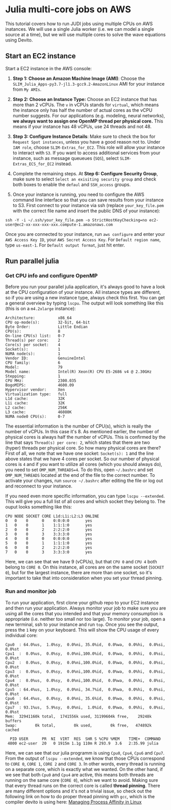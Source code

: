 # Julia multi-core jobs on AWS

This tutorial covers how to run JUDI jobs using multiple CPUs on AWS inatances. We will use a single Julia worker (i.e. we can model a single source at a time), but we will use multiple cores to solve the wave equations using Devito.

## Start an EC2 instance

Start a EC2 instance in the AWS console:

1. **Step 1: Choose an Amazon Machine Image (AMI)**: Choose the `SLIM_Julia_Apps-py3.7-jl1.3-gcc9.2-AmazonLinux` AMI for your instance from `My AMIs`.

2. **Step 2: Choose an Instance Type:** Choose an EC2 instance that has more than 2 vCPUs. The `v` in vCPUs stands for `virtual`, which means the instance only has half the number of actual cores as the vCPU number suggests. For our applications (e.g. modeling, neural networks), **we always want to assign one OpenMP thread per physical core.** This means if your instance has 48 vCPUs, use 24 threads and not 48.

3. **Step 3: Configure Instance Details**: Make sure to check the box for `Request Spot instances`, unless you have a good reason not to. Under `IAM role`, choose `SLIM-Extras_for_EC2`. This role will allow your instance to interact with `S3`. If you want to access additional services from your instance, such as message queueues (`SQS`), select `SLIM-Extras_ECS_for_EC2` instead.

4. Complete the remaining steps. At **Step 6: Configure Security Group**, make sure to select `Select an exisiting security group` and check both boxes to enable the `defaul` and `SSH_access` groups.

5. Once your instance is running, you need to configure the AWS command line interface so that you can save results from your instance to S3. First connect to your instance via ssh (replace `your_key_file.pem` with the correct file name and insert the public DNS of your instance):

```
ssh -Y -i ~/.ssh/your_key_file.pem -o StrictHostKeyChecking=no ec2-user@ec2-xx-xxx-xxx-xxx.compute-1.amazonaws.com
```

Once you are connected to your instance, run `aws configure` and enter your `AWS Access Key ID`, your `AWS Secret Access Key`. For `Default region name`, type `us-east-1`. For `Default output format`, just hit enter.


## Run parallel julia


### Get CPU info and configure OpenMP

Before you run your parallel julia application, it's always good to have a look at the CPU configuration of your instance. All instance types are different, so if you are using a new instance type, always check this first. You can get a general overview by typing `lscpu`. The output will look something like this (this is on a `m4.2xlarge` instance):

```
Architecture:          x86_64
CPU op-mode(s):        32-bit, 64-bit
Byte Order:            Little Endian
CPU(s):                8
On-line CPU(s) list:   0-7
Thread(s) per core:    2
Core(s) per socket:    4
Socket(s):             1
NUMA node(s):          1
Vendor ID:             GenuineIntel
CPU family:            6
Model:                 79
Model name:            Intel(R) Xeon(R) CPU E5-2686 v4 @ 2.30GHz
Stepping:              1
CPU MHz:               2300.035
BogoMIPS:              4600.09
Hypervisor vendor:     Xen
Virtualization type:   full
L1d cache:             32K
L1i cache:             32K
L2 cache:              256K
L3 cache:              46080K
NUMA node0 CPU(s):     0-7
```

The essential information is the number of CPU(s), which is really the number of vCPUs. In this case it's 8. As mentioned earlier, the number of physical cores is always half the number of vCPUs. This is confirmed by the line that says `Thread(s) per core: 2`, which states that there are two (hyper) threads per physical core. So how many physical cores are there? First of all, we note that we have one socket: `Socket(s): 1` and the line above states that we have 4 cores per socket. So our number of physical cores is `4` and if you want to utilize all cores (which you should always do), you need to set `OMP_NUM_THREADS=4`. To do this, open `~/.bashrc` and set `OMP_NUM_THREADS` located at the end of the file to the correct number. To activate your changes, run `source ~/.bashrc` after editing the file or log out and reconnect to your instance.

If you need even more specific information, you can type `lscpu --extended`. This will give you a full list of all cores and which socket they belong to. The ouput looks something like this:

```
CPU NODE SOCKET CORE L1d:L1i:L2:L3 ONLINE
0   0    0      0    0:0:0:0       yes
1   0    0      1    1:1:1:0       yes
2   0    0      2    2:2:2:0       yes
3   0    0      3    3:3:3:0       yes
4   0    0      0    0:0:0:0       yes
5   0    0      1    1:1:1:0       yes
6   0    0      2    2:2:2:0       yes
7   0    0      3    3:3:3:0       yes
```

Here, we can see that we have 9 (vCPUs), but that `CPU 0` and `CPU 4` both belong to `CORE 0`. On this instance, all cores are on the same socket (`SOCKET 0`), but for the largest instance, there are more than one socket, so it's important to take that into consideration when you set your thread pinning.


### Run and monitor job

To run your application, first clone your github repo to your EC2 instance and then run your application. Always monitor your job to make sure you are using all the cores that you intended and that your memory consumption is appropriate (i.e. neither too small nor too large). To monitor your job, open a new terminal, ssh to your instance and run `top`. Once you see the output, press the `1` key on your keyboard. This will show the CPU usage of every individual core:
   
```
Cpu0  : 64.0%us,  1.0%sy,  0.0%ni, 35.0%id,  0.0%wa,  0.0%hi,  0.0%si,  0.0%st
Cpu1  :  0.0%us,  0.0%sy,  0.0%ni,100.0%id,  0.0%wa,  0.0%hi,  0.0%si,  0.0%st
Cpu2  :  0.0%us,  0.0%sy,  0.0%ni,100.0%id,  0.0%wa,  0.0%hi,  0.0%si,  0.0%st
Cpu3  :  0.0%us,  0.0%sy,  0.0%ni,100.0%id,  0.0%wa,  0.0%hi,  0.0%si,  0.0%st
Cpu4  :  0.0%us,  0.0%sy,  0.0%ni,100.0%id,  0.0%wa,  0.0%hi,  0.0%si,  0.0%st
Cpu5  : 64.4%us,  1.0%sy,  0.0%ni, 34.7%id,  0.0%wa,  0.0%hi,  0.0%si,  0.0%st
Cpu6  : 64.4%us,  0.0%sy,  0.0%ni, 35.6%id,  0.0%wa,  0.0%hi,  0.0%si,  0.0%st
Cpu7  : 93.1%us,  5.9%sy,  0.0%ni,  1.0%id,  0.0%wa,  0.0%hi,  0.0%si,  0.0%st
Mem:  32941160k total,  1741556k used, 31199604k free,    29248k buffers
Swap:        0k total,        0k used,        0k free,   474892k cached

  PID USER      PR  NI  VIRT  RES  SHR S %CPU %MEM    TIME+  COMMAND                                                    
 4800 ec2-user  20   0 1915m 1.1g 110m R 293.9  3.6   2:35.99 julia
 ```

Here, we can see that our julia programm is using `Cpu0`, `Cpu4`, `Cpu6` and `Cpu7`. From the output of `lscpu --extended`, we know that those CPUs correspond to `CORE 0`, `CORE 1`, `CORE 2` and `CORE 3`. In other words, every thread is running on a separate core, which is exactly what we wanted. On the other hand, if we see that both `Cpu0` and `Cpu4` are active, this means both threads are running on the same core (`CORE 0`), which we want to avoid. Making sure that every thread runs on the correct core is called **thread pinning**. There are many different options and it's not a trivial issue, so check out the following link on how to do proper thread pinning with `gcc`, which is the compiler devito is using here: [Managing Process Affinity in Linux](https://www.glennklockwood.com/hpc-howtos/process-affinity.html)
